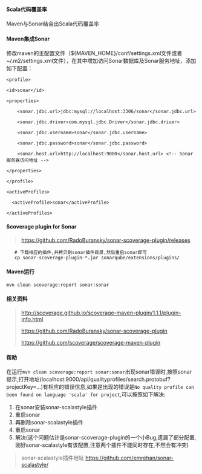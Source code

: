 #### Scala代码覆盖率

Maven与Sonar结合出Scala代码覆盖率

#### Maven集成Sonar
修改maven的主配置文件（${MAVEN_HOME}/conf/settings.xml文件或者 ~/.m2/settings.xml文件），在其中增加访问Sonar数据库及Sonar服务地址，添加如下配置：
```
<profile>

<id>sonar</id>

<properties>

    <sonar.jdbc.url>jdbc:mysql://localhost:3306/sonar</sonar.jdbc.url>

    <sonar.jdbc.driver>com.mysql.jdbc.Driver</sonar.jdbc.driver>

    <sonar.jdbc.username>sonar</sonar.jdbc.username>

    <sonar.jdbc.password>sonar</sonar.jdbc.password>

    <sonar.host.url>http://localhost:9000</sonar.host.url> <!-- Sonar服务器访问地址 -->

</properties>

</profile>

<activeProfiles>

  <activeProfile>sonar</activeProfile>

</activeProfiles>
```

#### Scoverage plugin for Sonar

> https://github.com/RadoBuransky/sonar-scoverage-plugin/releases

```
   # 下载相应的插件,并拷贝到sonar插件目录,然后重启sonar即可
   cp sonar-scoverage-plugin-*.jar sonarqube/extensions/plugins/
```

#### Maven运行
```
mvn clean scoverage:report sonar:sonar
```

#### 相关资料

> http://scoverage.github.io/scoverage-maven-plugin/1.1.1/plugin-info.html
>
> https://github.com/RadoBuransky/sonar-scoverage-plugin
>
> https://github.com/scoverage/scoverage-maven-plugin

#### 帮助
在运行```mvn clean scoverage:report sonar:sonar```出现sonar错误时,按照sonar提示,打开地址(localhost:9000/api/qualityprofiles/search.protobuf?projectKey=...)有相应的错误信息,如果是出现的错误是```No quality profile can been found on language 'scala' for project```,可以按照如下解决:

1. 在sonar安装sonar-scalastyle插件
2. 重启sonar
3. 再删除sonar-scalastyle插件
4. 重启sonar
5. 解决(这个问题估计是sonar-scoverage-plugin的一个小Bug,遗漏了部分配置,刚好sonar-scalastyle有该配置,注意两个插件不能同时存在,不然会有冲突)

> sonar-scalastyle插件地址 https://github.com/emrehan/sonar-scalastyle/